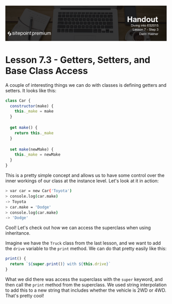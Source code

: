 ![](headings/7.3.png)

# Lesson 7.3 - Getters, Setters, and Base Class Access

A couple of interesting things we can do with classes is defining getters and setters. It looks like this:

```js
class Car {
  constructor(make) {
    this._make = make
  }

  get make() {
    return this._make
  }

  set make(newMake) {
    this._make = newMake
  }
}
```

This is a pretty simple concept and allows us to have some control over the inner workings of our class at the instance level. Let's look at it in action:

```bash
> var car = new Car('Toyota')
> console.log(car.make)
-> Toyota
> car.make = 'Dodge'
> console.log(car.make)
-> 'Dodge'
```

Cool! Let's check out how we can access the superclass when using inheritance.

Imagine we have the `Truck` class from the last lesson, and we want to add the `drive` variable to the `print` method. We can do that pretty easily like this:

```js
print() {
  return `${super.print()} with ${this.drive}`
}
```

What we did there was access the superclass with the `super` keyword, and then call the `print` method from the superclass. We used string interpolation to add this to a new string that includes whether the vehicle is 2WD or 4WD. That's pretty cool!
